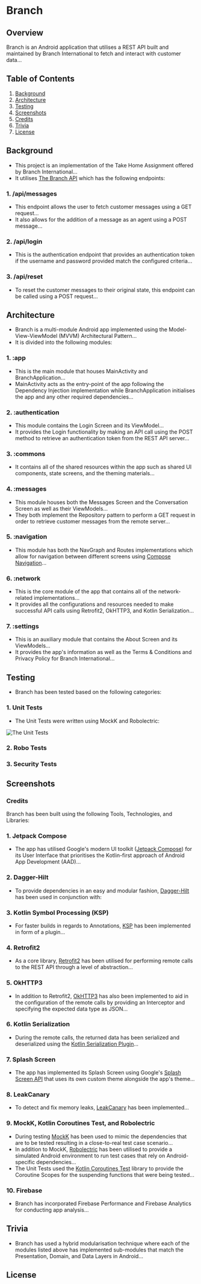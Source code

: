 # Branch



## Overview
Branch is an Android application that utilises a REST API built and maintained by Branch International to fetch and interact with customer data...

## Table of Contents

1. [Background](#Background)
2. [Architecture](#Architecture)
3. [Testing](#Testing)
4. [Screenshots](#Screenshots)
5. [Credits](#Credits)
6. [Trivia](#Trivia)
7. [License](#License)

## Background
- This project is an implementation of the Take Home Assignment offered by Branch International...
- It utilises [The Branch API](https://android-messaging.branch.co/) which has the following endpoints:

### 1. /api/messages
- This endpoint allows the user to fetch customer messages using a GET request...
- It also allows for the addition of a message as an agent using a POST message...

### 2. /api/login
- This is the authentication endpoint that provides an authentication token if the username and password provided match the configured criteria...

### 3. /api/reset
- To reset the customer messages to their original state, this endpoint can be called using a POST request...

## Architecture
- Branch is a multi-module Android app implemented using the Model-View-ViewModel (MVVM) Architectural Pattern...
- It is divided into the following modules:

### 1. :app
- This is the main module that houses MainActivity and BranchApplication...
- MainActivity acts as the entry-point of the app following the Dependency Injection implementation while BranchApplication initialises the app and any other required dependencies...

### 2. :authentication
- This module contains the Login Screen and its ViewModel...
- It provides the Login functionality by making an API call using the POST method to retrieve an authentication token from the REST API server...

### 3. :commons
- It contains all of the shared resources within the app such as shared UI components, state screens, and the theming materials...

### 4. :messages
- This module houses both the Messages Screen and the Conversation Screen as well as their ViewModels...
- They both implement the Repository pattern to perform a GET request in order to retrieve customer messages from the remote server...

### 5. :navigation
- This module has both the NavGraph and Routes implementations which allow for navigation between different screens using [Compose Navigation](https://developer.android.com/jetpack/compose/navigation)...

### 6. :network
- This is the core module of the app that contains all of the network-related implementations...
- It provides all the configurations and resources needed to make successful API calls using Retrofit2, OkHTTP3, and Kotlin Serialization...

### 7. :settings
- This is an auxiliary module that contains the About Screen and its ViewModels...
- It provides the app's information as well as the Terms & Conditions and Privacy Policy for Branch International...

## Testing
- Branch has been tested based on the following categories:

### 1. Unit Tests
- The Unit Tests were written using MockK and Robolectric:

![The Unit Tests](https://github.com/emmanuelmuturia/Branch/assets/55001497/a2433afd-2e9f-4f45-b97e-5ccbac38e0b8)


### 2. Robo Tests


### 3. Security Tests


## Screenshots


### Credits
Branch has been built using the following Tools, Technologies, and Libraries:

### 1. Jetpack Compose
- The app has utilised Google's modern UI toolkit ([Jetpack Compose]()) for its User Interface that prioritises the Kotlin-first approach of Android App Development (AAD)...

### 2. Dagger-Hilt
- To provide dependencies in an easy and modular fashion, [Dagger-Hilt]() has been used in conjunction with:

### 3. Kotlin Symbol Processing (KSP)
- For faster builds in regards to Annotations, [KSP]() has been implemented in form of a plugin...

### 4. Retrofit2
- As a core library, [Retrofit2]() has been utilised for performing remote calls to the REST API through a level of abstraction...

### 5. OkHTTP3
- In addition to Retrofit2, [OkHTTP3]() has also been implemented to aid in the configuration of the remote calls by providing an Interceptor and specifying the expected data type as JSON...

### 6. Kotlin Serialization
- During the remote calls, the returned data has been serialized and deserialized using the [Kotlin Serialization Plugin]()...

### 7. Splash Screen
- The app has implemented its Splash Screen using Google's [Splash Screen API]() that uses its own custom theme alongside the app's theme...

### 8. LeakCanary
- To detect and fix memory leaks, [LeakCanary]() has been implemented...

### 9. MockK, Kotlin Coroutines Test, and Robolectric
- During testing [MockK]() has been used to mimic the dependencies that are to be tested resulting in a close-to-real test case scenario...
- In addition to MockK, [Robolectric]() has been utilised to provide a simulated Android environment to run test cases that rely on Android-specific dependencies...
- The Unit Tests used the [Kotlin Coroutines Test]() library to provide the Coroutine Scopes for the suspending functions that were being tested...

### 10. Firebase
- Branch has incorporated Firebase Performance and Firebase Analytics for conducting app analysis...

## Trivia
- Branch has used a hybrid modularisation technique where each of the modules listed above has implemented sub-modules that match the Presentation, Domain, and Data Layers in Android...

## License
